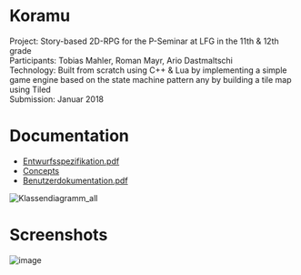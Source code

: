 # Koramu
Project: Story-based 2D-RPG for the P-Seminar at LFG in the 11th & 12th grade<br/>
Participants: Tobias Mahler, Roman Mayr, Ario Dastmaltschi<br/>
Technology: Built from scratch using C++ & Lua by implementing a simple game engine based on the state machine pattern any by building a tile map using Tiled<br/>
Submission: Januar 2018<br/>

# Documentation
* [Entwurfsspezifikation.pdf](https://github.com/ariogato/Koramu/files/7498010/Entwurfsspezifikation.pdf)
* [Concepts](https://github.com/ariogato/Koramu/wiki/Unsere-Spielkonzepte)
* [Benutzerdokumentation.pdf](https://github.com/ariogato/Koramu/files/7498011/Benutzerdokumentation.pdf)

![Klassendiagramm_all](https://user-images.githubusercontent.com/23716586/140767691-d0673c86-241c-455c-886b-61fedde8e94c.png)


# Screenshots
![image](https://user-images.githubusercontent.com/23716586/140770116-6f8acc84-56ce-426b-b5fe-7ee7afdd9eca.png)
